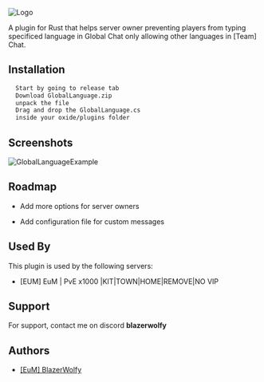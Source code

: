![Logo](https://i.ibb.co/YQTqPT2/repository-open-graph-template.png)

A plugin for Rust that helps server owner preventing players from typing specificed language in Global Chat only allowing other languages in [Team] Chat.
## Installation

```bash
  Start by going to release tab
  Download GlobalLanguage.zip
  unpack the file
  Drag and drop the GlobalLanguage.cs
  inside your oxide/plugins folder
```
    
## Screenshots

![GlobalLanguageExample](https://i.ibb.co/HCYCDv3/Global-Language-Example.png)
## Roadmap

- Add more options for server owners

- Add configuration file for custom messages


## Used By

This plugin is used by the following servers:

- [EUM] EuM | PvE x1000 |KIT|TOWN|HOME|REMOVE|NO VIP
## Support

For support, contact me on discord **blazerwolfy**


## Authors

- [[EuM] BlazerWolfy](https://steamcommunity.com/id/BlazerWolfy/)
